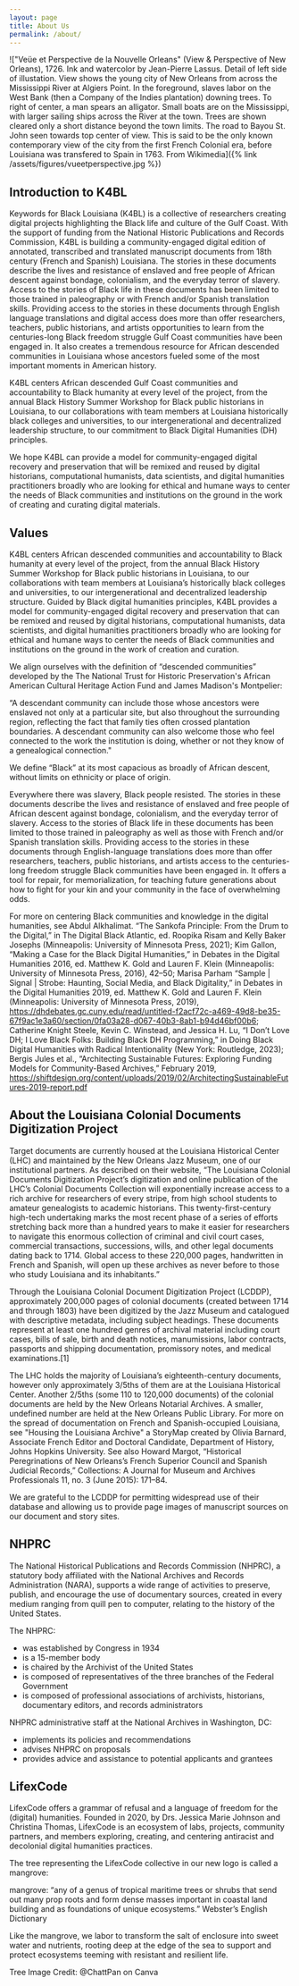 ```yaml
---
layout: page
title: About Us
permalink: /about/
---
```

!["Veüe et Perspective de la Nouvelle Orleans" (View & Perspective of New Orleans), 1726. Ink and watercolor by Jean-Pierre Lassus. Detail of left side of illustation. View shows the young city of New Orleans from across the Mississippi River at Algiers Point. In the foreground, slaves labor on the West Bank (then a Company of the Indies plantation) downing trees. To right of center, a man spears an alligator. Small boats are on the Mississippi, with larger sailing ships across the River at the town. Trees are shown cleared only a short distance beyond the town limits. The road to Bayou St. John seen towards top center of view. This is said to be the only known contemporary view of the city from the first French Colonial era, before Louisiana was transfered to Spain in 1763. From Wikimedia]({% link /assets/figures/vueetperspective.jpg %})  

## Introduction to K4BL  

Keywords for Black Louisiana (K4BL) is a collective of researchers creating digital projects highlighting the Black life and culture of the Gulf Coast. With the support of funding from the National Historic Publications and Records Commission, K4BL is building a community-engaged digital edition of annotated, transcribed and translated manuscript documents from 18th century (French and Spanish) Louisiana. The stories in these documents describe the lives and resistance of enslaved and free people of African descent against bondage, colonialism, and the everyday terror of slavery. Access to the stories of Black life in these documents has been limited to those trained in paleography or with French and/or Spanish translation skills. Providing access to the stories in these documents through English language translations and digital access does more than offer researchers, teachers, public historians, and artists opportunities to learn from the centuries-long Black freedom struggle Gulf Coast communities have been engaged in. It also creates a tremendous resource for African descended communities in Louisiana whose ancestors fueled some of the most important moments in American history.  

K4BL centers African descended Gulf Coast communities and accountability to Black humanity at every level of the project, from the annual Black History Summer Workshop for Black public historians in Louisiana, to our collaborations with team members at Louisiana historically black colleges and universities, to our intergenerational and decentralized leadership structure, to our commitment to Black Digital Humanities (DH) principles.  

We hope K4BL can provide a model for community-engaged digital recovery and preservation that will be remixed and reused by digital historians, computational humanists, data scientists, and digital humanities practitioners broadly who are looking for ethical and humane ways to center the needs of Black communities and institutions on the ground in the work of creating and curating digital materials.   


## Values  

K4BL centers African descended communities and accountability to Black humanity at every level of the project, from the annual Black History Summer Workshop for Black public historians in Louisiana, to our collaborations with team members at Louisiana’s historically black colleges and universities, to our intergenerational and decentralized leadership structure. Guided by Black digital humanities principles, K4BL provides a model for community-engaged digital recovery and preservation that can be remixed and reused by digital historians, computational humanists, data scientists, and digital humanities practitioners broadly who are looking for ethical and humane ways to center the needs of Black communities and institutions on the ground in the work of creation and curation.

We align ourselves with the definition of “descended communities” developed by the The National Trust for Historic Preservation's African American Cultural Heritage Action Fund and James Madison's Montpelier: 

“A descendant community can include those whose ancestors were enslaved not only at a particular site, but also throughout the surrounding region, reflecting the fact that family ties often crossed plantation boundaries. A descendant community can also welcome those who feel connected to the work the institution is doing, whether or not they know of a genealogical connection." 

We define “Black” at its most capacious as broadly of African descent, without limits on ethnicity or place of origin.

Everywhere there was slavery, Black people resisted. The stories in these documents describe the lives and resistance of enslaved and free people of African descent against bondage, colonialism, and the everyday terror of slavery. Access to the stories of Black life in these documents has been limited to those trained in paleography as well as those with French and/or Spanish translation skills. Providing access to the stories in these documents through English-language translations does more than offer researchers, teachers, public historians, and artists access to the centuries-long freedom struggle Black communities have been engaged in. It offers a tool for repair, for memorialization, for teaching future generations about how to fight for your kin and your community in the face of overwhelming odds.

For more on centering Black communities and knowledge in the digital humanities, see Abdul Alkhalimat. “The Sankofa Principle: From the Drum to the Digital,” in The Digital Black Atlantic, ed. Roopika Risam and Kelly Baker Josephs (Minneapolis: University of Minnesota Press, 2021); Kim Gallon, “Making a Case for the Black Digital Humanities,” in Debates in the Digital Humanities 2016, ed. Matthew K. Gold and Lauren F. Klein (Minneapolis: University of Minnesota Press, 2016), 42–50; Marisa Parham “Sample | Signal | Strobe: Haunting, Social Media, and Black Digitality,” in Debates in the Digital Humanities 2019, ed. Matthew K. Gold and Lauren F. Klein (Minneapolis: University of Minnesota Press, 2019), https://dhdebates.gc.cuny.edu/read/untitled-f2acf72c-a469-49d8-be35-67f9ac1e3a60/section/0fa03a28-d067-40b3-8ab1-b94d46bf00b6; Catherine Knight Steele, Kevin C. Winstead, and Jessica H. Lu, “I Don’t Love DH; I Love Black Folks: Building Black DH Programming,” in Doing Black Digital Humanities with Radical Intentionality (New York: Routledge, 2023); Bergis Jules et al., “Architecting Sustainable Futures: Exploring Funding Models for Community-Based Archives,” February 2019, https://shiftdesign.org/content/uploads/2019/02/ArchitectingSustainableFutures-2019-report.pdf


## About the Louisiana Colonial Documents Digitization Project

Target documents are currently housed at the Louisiana Historical Center (LHC) and maintained by the New Orleans Jazz Museum, one of our institutional partners. As described on their website, “The Louisiana Colonial Documents Digitization Project’s digitization and online publication of the LHC’s Colonial Documents Collection will exponentially increase access to a rich archive for researchers of every stripe, from high school students to amateur genealogists to academic historians. This twenty-first-century high-tech undertaking marks the most recent phase of a series of efforts stretching back more than a hundred years to make it easier for researchers to navigate this enormous collection of criminal and civil court cases, commercial transactions, successions, wills, and other legal documents dating back to 1714. Global access to these 220,000 pages, handwritten in French and Spanish, will open up these archives as never before to those who study Louisiana and its inhabitants.”

Through the Louisiana Colonial Document Digitization Project (LCDDP), approximately 200,000 pages of colonial documents (created between 1714 and through 1803) have been digitized by the Jazz Museum and catalogued with descriptive metadata, including subject headings. These documents represent at least one hundred genres of archival material including court cases, bills of sale, birth and death notices, manumissions, labor contracts, passports and shipping documentation, promissory notes, and medical examinations.[1] 

The LHC holds the majority of Louisiana’s eighteenth-century documents, however only approximately 3/5ths of them are at the Louisiana Historical Center. Another 2/5ths (some 110 to 120,000 documents) of the colonial documents are held by the New Orleans Notarial Archives. A smaller, undefined number are held at the New Orleans Public Library. For more on the spread of documentation on French and Spanish-occupied Louisiana, see "Housing the Louisiana Archive" a StoryMap created by Olivia Barnard, Associate French Editor and Doctoral Candidate, Department of History, Johns Hopkins University. See also Howard Margot, “Historical Peregrinations of New Orleans’s French Superior Council and Spanish Judicial Records,” Collections: A Journal for Museum and Archives Professionals 11, no. 3 (June 2015): 171–84.

We are grateful to the LCDDP for permitting widespread use of their database and allowing us to provide page images of manuscript sources on our document and story sites.


## NHPRC

The National Historical Publications and Records Commission (NHPRC), a statutory body affiliated with the National Archives and Records Administration (NARA), supports a wide range of activities to preserve, publish, and encourage the use of documentary sources, created in every medium ranging from quill pen to computer, relating to the history of the United States.  

The NHPRC:
* was established by Congress in 1934  
* is a 15-member body
* is chaired by the Archivist of the United States
* is composed of representatives of the three branches of the Federal Government
* is composed of professional associations of archivists, historians, documentary editors, and records administrators
 
NHPRC administrative staff at the National Archives in Washington, DC:
* implements its policies and recommendations
* advises NHPRC on proposals
* provides advice and assistance to potential applicants and grantees  

## LifexCode

LifexCode offers a grammar of refusal and a language of freedom for the (digital) humanities. Founded in 2020, by Drs. Jessica Marie Johnson and Christina Thomas, LifexCode is an ecosystem of labs, projects, community partners, and members exploring, creating, and centering antiracist and decolonial digital humanities practices.  

The tree representing the LifexCode collective in our new logo is called a mangrove:  
 
mangrove: “any of a genus of tropical maritime trees or shrubs that send out many prop roots and form dense masses important in coastal land building and as foundations of unique ecosystems.” Webster’s English Dictionary  

Like the mangrove, we labor to transform the salt of enclosure into sweet water and nutrients, rooting deep at the edge of the sea to support and protect ecosystems teeming with resistant and resilient life.  

Tree Image Credit: @ChattPan on Canva  
